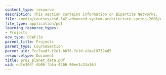 ```yaml
---
content_type: resource
description: This section contains information on Bipartite Networks,
file: /media/courses/esd-342-advanced-system-architecture-spring-2006/edfe104fdb06fb6a426606ee1c34a16d_pre2_planet_data.pdf
file_type: application/pdf
learning_resource_types:
- Projects
ocw_type: OCWFile
parent_title: Projects
parent_type: CourseSection
parent_uid: 7cc7aadf-f2e1-b076-fe1d-e2aa187324d5
resourcetype: Document
title: pre2_planet_data.pdf
uid: edfe104f-db06-fb6a-4266-06ee1c34a16d
---
```

